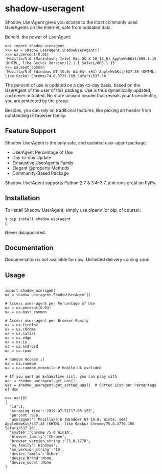 shadow-useragent
==============

Shadow UserAgent gives you access to the most commonly used UserAgents on the Internet, safe from outdated data.

Behold, the power of UserAgent: 
```python3
>>> import shadow_useragent
>>> ua = shadow_useragent.ShadowUserAgent()
>>> ua.percent(0.05)
'Mozilla/5.0 (Macintosh; Intel Mac OS X 10_13_6) AppleWebKit/605.1.15 (KHTML, like Gecko) Version/12.1.1 Safari/605.1.15'
>>> ua.most_common
'Mozilla/5.0 (Windows NT 10.0; Win64; x64) AppleWebKit/537.36 (KHTML, like Gecko) Chrome/74.0.3729.169 Safari/537.36'
```

The percent of use is updated on a day-to-day basis, based on the UserAgent of the user of this package. Use is thus dynamically updated, and never outdated. No more unused header that reveals your true identity, you are protected by the group.

Besides, you can rely on traditional features, like picking an header from outstanding IE browser family.


Feature Support
------------

Shadow UserAgent is the only safe, and updated user-agent package.

* UserAgent Percentage of Use
* Day-to-day Update
* Exhaustive UserAgents Family
* Elegant @property Methods
* Community-Based Package

Shadow UserAgent supports Python 2.7 & 3.4–3.7, and runs great on PyPy.

Installation
------------

To install Shadow UserAgent, simply use pipenv (or pip, of course):

```shell
$ pip install shadow-useragent
👻  
```

Never disappointed.

Documentation
-----
Documentation is not available for now. Unlimited delivery coming soon.


Usage
-----
```python3

import shadow_useragent 
ua = shadow_useragent.ShadowUserAgent()

# Access user-agent per Percentage of Use
ua = ua.percent(0.03) 
ua = ua.most_common

# Access user-agent per Browser Family
ua = ua.firefox 
ua = ua.chrome 
ua = ua.safari 
ua = ua.edge 
ua = ua.ie
ua = ua.android
ua = ua.ipad

# Random Access ;)
ua = ua.random
ua = ua.random_nomobile # Mobile-UA excluded

# If you want an Exhaustive list, you can play with
uas = shadow_useragent.get_uas()
uas = shadow_useragent.get_sorted_uas()  # Sorted List per Percentage of Use

>>> uas[0]
{
  'id':1,
  'scraping_time':'2019-07-31T17:05:15Z',
  'percent':9.6,
  'useragent':'Mozilla/5.0 (Windows NT 10.0; Win64; x64) AppleWebKit/537.36 (KHTML, like Gecko) Chrome/75.0.3770.100 Safari/537.36',
  'system':'Chrome 75.0 Win10',
  'browser_family':'Chrome',
  'browser_version_string':'75.0.3770',
  'os_family':'Windows',
  'os_version_string':'10',
  'device_family':'Other',
  'device_brand':None,
  'device_model':None
}


